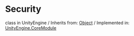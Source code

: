 # Security
class in UnityEngine
 / Inherits from: <a href="https://docs.unity3d.com/6000.0/Documentation/ScriptReference/Object.html" target="_blank">Object</a> / Implemented in: <a href="https://docs.unity3d.com/6000.0/Documentation/ScriptReference/UnityEngine.CoreModule.html" target="_blank">UnityEngine.CoreModule</a>
